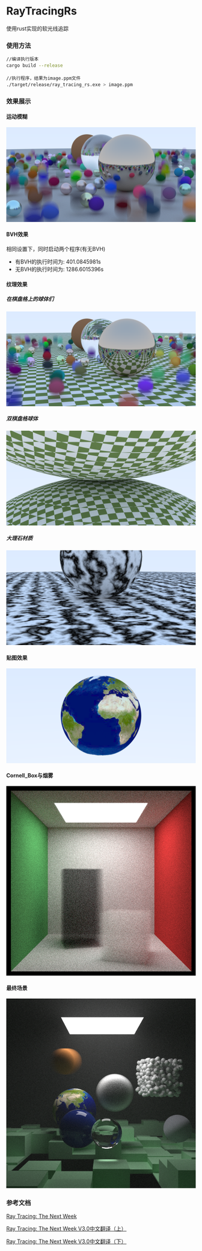 # RayTracingRs
使用rust实现的软光线追踪
### 使用方法
```bash
//编译执行版本
cargo build --release 

//执行程序，结果为image.ppm文件
./target/release/ray_tracing_rs.exe > image.ppm 
```
### 效果展示
#### 运动模糊
![运动模糊](png/运动模糊.png)
#### BVH效果
相同设置下，同时启动两个程序(有无BVH)
- 有BVH的执行时间为: 401.0845981s
- 无BVH的执行时间为: 1286.6015396s
#### 纹理效果
##### 在棋盘格上的球体们
![在棋盘格上的球体们](png/在棋盘格上的球体们.png)
##### 双棋盘格球体
![双棋盘格球体](png/双棋盘格球体.png)
##### 大理石材质
![大理石材质](png/大理石材质.png)
#### 贴图效果
![地球贴图](png/贴图.png)
#### Cornell_Box与烟雾
![Cornell_Box与烟雾](png/Cornell_Box与烟雾.png)
#### 最终场景
![最终场景](png/最终场景.png)

### 参考文档
[Ray Tracing: The Next Week](https://raytracing.github.io/books/RayTracingTheNextWeek.html)

[Ray Tracing: The Next Week V3.0中文翻译（上）](https://zhuanlan.zhihu.com/p/129372723#:~:text=%E6%9C%AC%E4%B9%A6%E4%B8%BAPeterShirley%E7%9A%84Ray%20tracing%E5%85%A5%E9%97%A8%E6%95%99%E5%AD%A6%E7%B3%BB%E5%88%97%E7%9A%84%E7%AC%AC%E4%BA%8C%E6%9C%AC%E3%80%82%E5%BD%93%E5%89%8D%E7%89%88%E6%9C%ACv3.0%E3%80%82%E6%9C%AC%E4%B9%A6%E5%9C%A8%E7%AC%AC%E4%B8%80%E6%9C%AC%E7%9A%84%E5%9F%BA%E7%A1%80%E4%B8%8A%E5%8A%A0%E5%85%A5%E4%BA%86%E4%B8%80%E4%BA%9B%E6%96%B0%E7%9A%84%E7%89%B9%E6%80%A7,)

[Ray Tracing: The Next Week V3.0中文翻译（下）](https://zhuanlan.zhihu.com/p/129745508)
